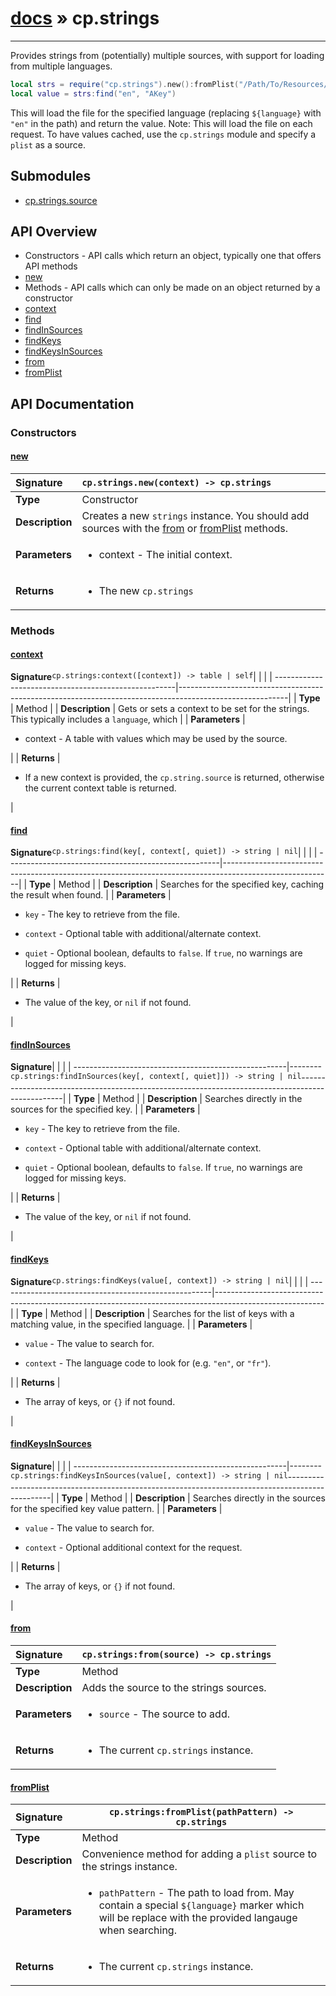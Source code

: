 # [docs](index.md) » cp.strings
---

Provides strings from (potentially) multiple sources, with support for loading from multiple languages.

```lua
local strs = require("cp.strings").new():fromPlist("/Path/To/Resources/${language}.lproj/MYLocalization.strings")
local value = strs:find("en", "AKey")
```

This will load the file for the specified language (replacing `${language}` with `"en"` in the path) and return the value.
Note: This will load the file on each request. To have values cached, use the `cp.strings` module and specify a `plist` as a source.

## Submodules
 * [cp.strings.source](cp.strings.source.md)

## API Overview
* Constructors - API calls which return an object, typically one that offers API methods
 * [new](#new)
* Methods - API calls which can only be made on an object returned by a constructor
 * [context](#context)
 * [find](#find)
 * [findInSources](#findinsources)
 * [findKeys](#findkeys)
 * [findKeysInSources](#findkeysinsources)
 * [from](#from)
 * [fromPlist](#fromplist)

## API Documentation

### Constructors

#### [new](#new)
| <span style="float: left;">**Signature**</span> | <span style="float: left;">`cp.strings.new(context) -> cp.strings` </span>                                                          |
| -----------------------------------------------------|---------------------------------------------------------------------------------------------------------|
| **Type**                                             | Constructor                                                                                         |
| **Description**                                      | Creates a new `strings` instance. You should add sources with the [from](#from) or [fromPlist](#fromPlist) methods.                                                                                         |
| **Parameters**                                       | <ul><li>context      - The initial context.</li></ul>   |
| **Returns**                                          | <ul><li>The new <code>cp.strings</code></li></ul>            |

### Methods

#### [context](#context)
| <span style="float: left;">**Signature**</span> | <span style="float: left;">`cp.strings:context([context]) -> table | self` </span>                                                          |
| -----------------------------------------------------|---------------------------------------------------------------------------------------------------------|
| **Type**                                             | Method                                                                                         |
| **Description**                                      | Gets or sets a context to be set for the strings. This typically includes a `language`, which                                                                                         |
| **Parameters**                                       | <ul><li>context   - A table with values which may be used by the source.</li></ul>   |
| **Returns**                                          | <ul><li>If a new context is provided, the <code>cp.string.source</code> is returned, otherwise the current context table is returned.</li></ul>            |

#### [find](#find)
| <span style="float: left;">**Signature**</span> | <span style="float: left;">`cp.strings:find(key[, context[, quiet]) -> string | nil` </span>                                                          |
| -----------------------------------------------------|---------------------------------------------------------------------------------------------------------|
| **Type**                                             | Method                                                                                         |
| **Description**                                      | Searches for the specified key, caching the result when found.                                                                                         |
| **Parameters**                                       | <ul><li><code>key</code>        - The key to retrieve from the file.</li></ul><ul><li><code>context</code>    - Optional table with additional/alternate context.</li></ul><ul><li><code>quiet</code>      - Optional boolean, defaults to <code>false</code>. If <code>true</code>, no warnings are logged for missing keys.</li></ul>   |
| **Returns**                                          | <ul><li>The value of the key, or <code>nil</code> if not found.</li></ul>            |

#### [findInSources](#findinsources)
| <span style="float: left;">**Signature**</span> | <span style="float: left;">`cp.strings:findInSources(key[, context[, quiet]]) -> string | nil` </span>                                                          |
| -----------------------------------------------------|---------------------------------------------------------------------------------------------------------|
| **Type**                                             | Method                                                                                         |
| **Description**                                      | Searches directly in the sources for the specified key.                                                                                         |
| **Parameters**                                       | <ul><li><code>key</code>        - The key to retrieve from the file.</li></ul><ul><li><code>context</code>    - Optional table with additional/alternate context.</li></ul><ul><li><code>quiet</code>      - Optional boolean, defaults to <code>false</code>. If <code>true</code>, no warnings are logged for missing keys.</li></ul>   |
| **Returns**                                          | <ul><li>The value of the key, or <code>nil</code> if not found.</li></ul>            |

#### [findKeys](#findkeys)
| <span style="float: left;">**Signature**</span> | <span style="float: left;">`cp.strings:findKeys(value[, context]) -> string | nil` </span>                                                          |
| -----------------------------------------------------|---------------------------------------------------------------------------------------------------------|
| **Type**                                             | Method                                                                                         |
| **Description**                                      | Searches for the list of keys with a matching value, in the specified language.                                                                                         |
| **Parameters**                                       | <ul><li><code>value</code>      - The value to search for.</li></ul><ul><li><code>context</code>    - The language code to look for (e.g. <code>"en"</code>, or <code>"fr"</code>).</li></ul>   |
| **Returns**                                          | <ul><li>The array of keys, or <code>{}</code> if not found.</li></ul>            |

#### [findKeysInSources](#findkeysinsources)
| <span style="float: left;">**Signature**</span> | <span style="float: left;">`cp.strings:findKeysInSources(value[, context]) -> string | nil` </span>                                                          |
| -----------------------------------------------------|---------------------------------------------------------------------------------------------------------|
| **Type**                                             | Method                                                                                         |
| **Description**                                      | Searches directly in the sources for the specified key value pattern.                                                                                         |
| **Parameters**                                       | <ul><li><code>value</code>      - The value to search for.</li></ul><ul><li><code>context</code>    - Optional additional context for the request.</li></ul>   |
| **Returns**                                          | <ul><li>The array of keys, or <code>{}</code> if not found.</li></ul>            |

#### [from](#from)
| <span style="float: left;">**Signature**</span> | <span style="float: left;">`cp.strings:from(source) -> cp.strings` </span>                                                          |
| -----------------------------------------------------|---------------------------------------------------------------------------------------------------------|
| **Type**                                             | Method                                                                                         |
| **Description**                                      | Adds the source to the strings sources.                                                                                         |
| **Parameters**                                       | <ul><li><code>source</code>     - The source to add.</li></ul>   |
| **Returns**                                          | <ul><li>The current <code>cp.strings</code> instance.</li></ul>            |

#### [fromPlist](#fromplist)
| <span style="float: left;">**Signature**</span> | <span style="float: left;">`cp.strings:fromPlist(pathPattern) -> cp.strings` </span>                                                          |
| -----------------------------------------------------|---------------------------------------------------------------------------------------------------------|
| **Type**                                             | Method                                                                                         |
| **Description**                                      | Convenience method for adding a `plist` source to the strings instance.                                                                                         |
| **Parameters**                                       | <ul><li><code>pathPattern</code>    - The path to load from. May contain a special <code>${language}</code> marker which will be replace with the provided langauge when searching.</li></ul>   |
| **Returns**                                          | <ul><li>The current <code>cp.strings</code> instance.</li></ul>            |

